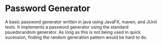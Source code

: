 # Password Generator
A basic password generator written in java using JavaFX, maven, and JUnit tests.
It implements a password generator using the standard psuedorandom generator.
As long as this is not being used in quick sucession, finding the random generation
pattern would be hard to do.

